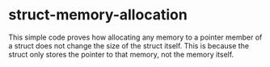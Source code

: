 # struct-memory-allocation
This simple code proves how allocating any memory to a pointer member of a struct does not change the size of the struct itself. This is because the struct only stores the pointer to that memory, not the memory itself.
